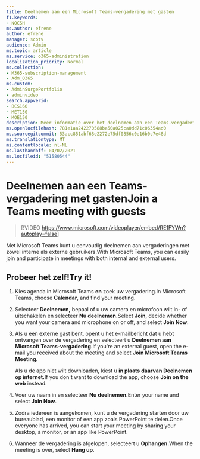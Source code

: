 ```yaml
---
title: Deelnemen aan een Microsoft Teams-vergadering met gasten
f1.keywords:
- NOCSH
ms.author: efrene
author: efrene
manager: scotv
audience: Admin
ms.topic: article
ms.service: o365-administration
localization_priority: Normal
ms.collection:
- M365-subscription-management
- Adm_O365
ms.custom:
- AdminSurgePortfolio
- adminvideo
search.appverid:
- BCS160
- MET150
- MOE150
description: Meer informatie over het deelnemen aan een Teams-vergadering met gasten.
ms.openlocfilehash: 781e1aa242270588ba50a025ca0dd71c06354ad0
ms.sourcegitcommit: 53acc851abf68e2272e75df0856c0e16b0c7e48d
ms.translationtype: MT
ms.contentlocale: nl-NL
ms.lasthandoff: 04/02/2021
ms.locfileid: "51580544"
---
```

# <a name="join-a-teams-meeting-with-guests"></a><span data-ttu-id="d84a5-103">Deelnemen aan een Teams-vergadering met gasten</span><span class="sxs-lookup"><span data-stu-id="d84a5-103">Join a Teams meeting with guests</span></span>

> [!VIDEO https://www.microsoft.com/videoplayer/embed/RE1FYWn?autoplay=false]

<span data-ttu-id="d84a5-104">Met Microsoft Teams kunt u eenvoudig deelnemen aan vergaderingen met zowel interne als externe gebruikers.</span><span class="sxs-lookup"><span data-stu-id="d84a5-104">With Microsoft Teams, you can easily join and participate in meetings with both internal and external users.</span></span>

## <a name="try-it"></a><span data-ttu-id="d84a5-105">Probeer het zelf!</span><span class="sxs-lookup"><span data-stu-id="d84a5-105">Try it!</span></span>

1. <span data-ttu-id="d84a5-106">Kies agenda in Microsoft Teams **en** zoek uw vergadering.</span><span class="sxs-lookup"><span data-stu-id="d84a5-106">In Microsoft Teams, choose **Calendar**, and find your meeting.</span></span>
1. <span data-ttu-id="d84a5-107">Selecteer **Deelnemen,** bepaal of u uw camera en microfoon wilt in- of uitschakelen en selecteer **Nu deelnemen.**</span><span class="sxs-lookup"><span data-stu-id="d84a5-107">Select **Join**, decide whether you want your camera and microphone on or off, and select **Join Now**.</span></span>
1. <span data-ttu-id="d84a5-108">Als u een externe gast bent, opent u het e-mailbericht dat u hebt ontvangen over de vergadering en selecteert u **Deelnemen aan Microsoft Teams-vergadering**.</span><span class="sxs-lookup"><span data-stu-id="d84a5-108">If you're an external guest, open the e-mail you received about the meeting and select **Join Microsoft Teams Meeting**.</span></span>

    <span data-ttu-id="d84a5-109">Als u de app niet wilt downloaden, kiest u **in plaats daarvan Deelnemen op internet.**</span><span class="sxs-lookup"><span data-stu-id="d84a5-109">If you don't want to download the app, choose **Join on the web** instead.</span></span>
1. <span data-ttu-id="d84a5-110">Voer uw naam in en selecteer **Nu deelnemen.**</span><span class="sxs-lookup"><span data-stu-id="d84a5-110">Enter your name and select **Join Now**.</span></span>
1. <span data-ttu-id="d84a5-111">Zodra iedereen is aangekomen, kunt u de vergadering starten door uw bureaublad, een monitor of een app zoals PowerPoint te delen.</span><span class="sxs-lookup"><span data-stu-id="d84a5-111">Once everyone has arrived, you can start your meeting by sharing your desktop, a monitor, or an app like PowerPoint.</span></span>
1. <span data-ttu-id="d84a5-112">Wanneer de vergadering is afgelopen, selecteert u **Ophangen.**</span><span class="sxs-lookup"><span data-stu-id="d84a5-112">When the meeting is over, select **Hang up**.</span></span>
